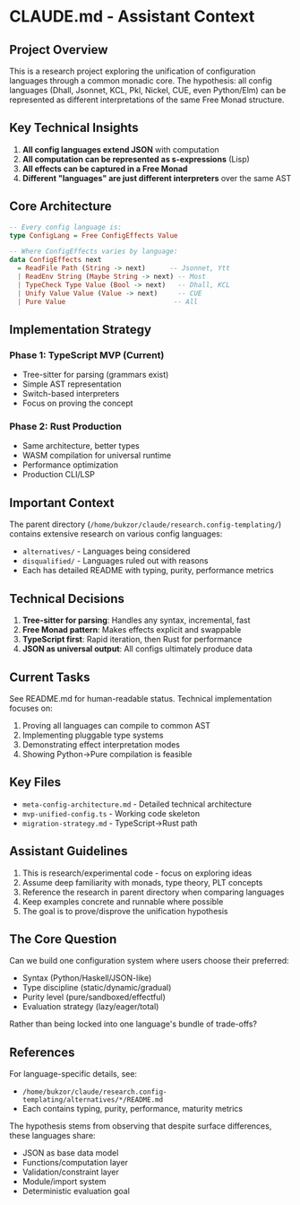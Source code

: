 # CLAUDE.md - Assistant Context

## Project Overview

This is a research project exploring the unification of configuration languages through a common monadic core. The hypothesis: all config languages (Dhall, Jsonnet, KCL, Pkl, Nickel, CUE, even Python/Elm) can be represented as different interpretations of the same Free Monad structure.

## Key Technical Insights

1. **All config languages extend JSON** with computation
2. **All computation can be represented as s-expressions** (Lisp)
3. **All effects can be captured in a Free Monad**
4. **Different "languages" are just different interpreters** over the same AST

## Core Architecture

```haskell
-- Every config language is:
type ConfigLang = Free ConfigEffects Value

-- Where ConfigEffects varies by language:
data ConfigEffects next
  = ReadFile Path (String -> next)      -- Jsonnet, Ytt
  | ReadEnv String (Maybe String -> next) -- Most
  | TypeCheck Type Value (Bool -> next)   -- Dhall, KCL
  | Unify Value Value (Value -> next)     -- CUE
  | Pure Value                           -- All
```

## Implementation Strategy

### Phase 1: TypeScript MVP (Current)
- Tree-sitter for parsing (grammars exist)
- Simple AST representation
- Switch-based interpreters
- Focus on proving the concept

### Phase 2: Rust Production
- Same architecture, better types
- WASM compilation for universal runtime
- Performance optimization
- Production CLI/LSP

## Important Context

The parent directory (`/home/bukzor/claude/research.config-templating/`) contains extensive research on various config languages:
- `alternatives/` - Languages being considered
- `disqualified/` - Languages ruled out with reasons
- Each has detailed README with typing, purity, performance metrics

## Technical Decisions

1. **Tree-sitter for parsing**: Handles any syntax, incremental, fast
2. **Free Monad pattern**: Makes effects explicit and swappable
3. **TypeScript first**: Rapid iteration, then Rust for performance
4. **JSON as universal output**: All configs ultimately produce data

## Current Tasks

See README.md for human-readable status. Technical implementation focuses on:

1. Proving all languages can compile to common AST
2. Implementing pluggable type systems
3. Demonstrating effect interpretation modes
4. Showing Python→Pure compilation is feasible

## Key Files

- `meta-config-architecture.md` - Detailed technical architecture
- `mvp-unified-config.ts` - Working code skeleton
- `migration-strategy.md` - TypeScript→Rust path

## Assistant Guidelines

1. This is research/experimental code - focus on exploring ideas
2. Assume deep familiarity with monads, type theory, PLT concepts
3. Reference the research in parent directory when comparing languages
4. Keep examples concrete and runnable where possible
5. The goal is to prove/disprove the unification hypothesis

## The Core Question

Can we build one configuration system where users choose their preferred:
- Syntax (Python/Haskell/JSON-like)
- Type discipline (static/dynamic/gradual)
- Purity level (pure/sandboxed/effectful)
- Evaluation strategy (lazy/eager/total)

Rather than being locked into one language's bundle of trade-offs?

## References

For language-specific details, see:
- `/home/bukzor/claude/research.config-templating/alternatives/*/README.md`
- Each contains typing, purity, performance, maturity metrics

The hypothesis stems from observing that despite surface differences, these languages share:
- JSON as base data model
- Functions/computation layer
- Validation/constraint layer
- Module/import system
- Deterministic evaluation goal